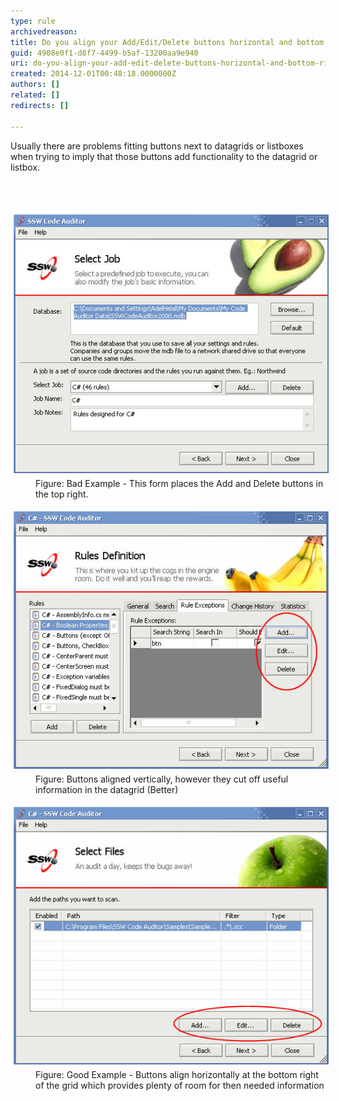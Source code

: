 ```yaml
---
type: rule
archivedreason: 
title: Do you align your Add/Edit/Delete buttons horizontal and bottom right?
guid: 4908e0f1-d8f7-4499-b5af-13200aa9e940
uri: do-you-align-your-add-edit-delete-buttons-horizontal-and-bottom-right
created: 2014-12-01T00:48:18.0000000Z
authors: []
related: []
redirects: []

---
```



<p>Usually there are problems fitting buttons next to datagrids or 
listboxes when trying to imply that those buttons add functionality to 
the datagrid or listbox.</p>
<br><excerpt class='endintro'></excerpt><br>
<dl class="badImage"><dt>
      <img alt="SSW Code Auditor - Select Job" src="../../assets/BadButtonAlign.jpg" style="margin:5px;" />
   </dt><dd>Figure: Bad Example - This form places the Add and Delete buttons in the top right.</dd></dl><dl class="image"><dt>
      <img alt="SSW Code Auditor - Rules Definition" src="../../assets/BetterButtonAlign.jpg" style="margin:5px;" />
   </dt><dd>Figure: Buttons aligned vertically, however they cut off useful information in the datagrid (Better)</dd></dl><dl class="goodImage"><dt>
      <img alt="SSW Code Auditor - Select Files" src="../../assets/GoodButtonAlign.jpg" style="margin:5px;" />
   </dt><dd>Figure: Good Example - Buttons align horizontally at the bottom right of the grid which provides plenty of room for then needed information</dd></dl>


